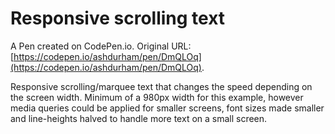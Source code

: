 # Responsive scrolling text

A Pen created on CodePen.io. Original URL: [https://codepen.io/ashdurham/pen/DmQLOq](https://codepen.io/ashdurham/pen/DmQLOq).

Responsive scrolling/marquee text that changes the speed depending on the screen width. Minimum of a 980px width for this example, however media queries could be applied for smaller screens, font sizes made smaller and line-heights halved to handle more text on a small screen.